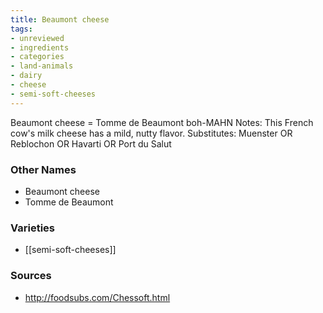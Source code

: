 ```yaml
---
title: Beaumont cheese
tags:
- unreviewed
- ingredients
- categories
- land-animals
- dairy
- cheese
- semi-soft-cheeses
---
```

Beaumont cheese = Tomme de Beaumont boh-MAHN Notes: This French cow's milk cheese has a mild, nutty flavor. Substitutes: Muenster OR Reblochon OR Havarti OR Port du Salut

### Other Names

* Beaumont cheese
* Tomme de Beaumont

### Varieties

* [[semi-soft-cheeses]]

### Sources
* http://foodsubs.com/Chessoft.html
